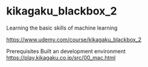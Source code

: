 # kikagaku_blackbox_2

Learning the basic skills of machine learning

https://www.udemy.com/course/kikagaku_blackbox_2

Prerequisites
Built an development environment https://play.kikagaku.co.jp/src/00_mac.html
